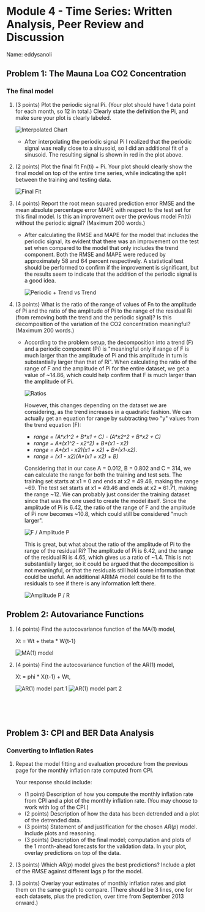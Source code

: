 # Module 4 - Time Series: Written Analysis, Peer Review and Discussion

Name: eddysanoli

## Problem 1: The Mauna Loa CO2 Concentration

### The final model

1. (3 points) Plot the periodic signal Pi. (Your plot should have 1 data point for each month, so 12 in total.) Clearly state the definition the Pi, and make sure your plot is clearly labeled.

   ![Interpolated Chart](../Images/interpolated-periodic-signal.png)

   - After interpolating the periodic signal Pi I realized that the periodic signal was really close to a sinusoid, so I did an additional fit of a sinusoid. The resulting signal is shown in red in the plot above.

2. (2 points) Plot the final fit Fn(ti) + Pi. Your plot should clearly show the final model on top of the entire time series, while indicating the split between the training and testing data.

    ![Final Fit](../Images/concentration-prediction-with-periodic-and-trend-components.png)

3. (4 points) Report the root mean squared prediction error RMSE and the mean absolute percentage error MAPE with respect to the test set for this final model. Is this an improvement over the previous model Fn(ti) without the periodic signal? (Maximum 200 words.)

    - After calculating the RMSE and MAPE for the model that includes the periodic signal, its evident that there was an improvement on the test set when compared to the model that only includes the trend component. Both the RMSE and MAPE were reduced by approximately 58 and 64 percent respectively. A statistical test should be performed to confirm if the improvement is significant, but the results seem to indicate that the addition of the periodic signal is a good idea.

        ![Periodic + Trend vs Trend](../Images/trend-and-periodic-vs-trend.PNG)

4. (3 points) What is the ratio of the range of values of Fn to the amplitude of Pi and the ratio of the amplitude of Pi to the range of the residual Ri (from removing both the trend and the periodic signal)? Is this decomposition of the variation of the CO2 concentration meaningful? (Maximum 200 words.)

    - According to the problem setup, the decomposition into a trend (F) and a periodic component (Pi) is "meaningful only if range of F is much larger than the amplitude of Pi and this amplitude in turn is substantially larger than that of Ri". When calculating the ratio of the range of F and the amplitude of Pi for the entire dataset, we get a value of ~14.86, which could help confirm that F is much larger than the amplitude of Pi.

        ![Ratios](../Images/decomposition_ratios.PNG)

        However, this changes depending on the dataset we are considering, as the trend increases in a quadratic fashion. We can actually get an equation for range by subtracting two "y" values from the trend equation (F):

        - *range = (A\*x1^2 + B\*x1 + C) - (A\*x2^2 + B\*x2 + C)*
        - *range = A\*(x1^2 - x2^2) + B\*(x1 - x2)*
        - *range = A\*(x1 - x2)(x1 + x2) + B\*(x1-x2)*.
        - *range = (x1 - x2)(A\*(x1 + x2) + B)*

        Considering that in our case A = 0.012, B = 0.802 and C = 314, we can calculate the range for both the training and test sets. The training set starts at x1 = 0 and ends at x2 = 49.46, making the range ~69. The test set starts at x1 = 49.46 and ends at x2 = 61.71, making the range ~12. We can probably just consider the training dataset since that was the one used to create the model itself. Since the amplitude of Pi is 6.42, the ratio of the range of F and the amplitude of Pi now becomes ~10.8, which could still be considered "much larger".

        ![F / Amplitude P](../Images/ratio_f_amplitude_p.png)

        This is great, but what about the ratio of the amplitude of Pi to the range of the residual Ri? The amplitude of Pi is 6.42, and the range of the residual Ri is 4.65, which gives us a ratio of ~1.4. This is not substantially larger, so it could be argued that the decomposition is not meaningful, or that the residuals still hold some information that could be useful. An additional ARIMA model could be fit to the residuals to see if there is any information left there.

        ![Amplitude P / R](../Images/amplitude_p_and_r.png)

## Problem 2: Autovariance Functions

1. (4 points) Find the autocovariance function of the MA(1) model,

    Xt = Wt + theta \* W{t-1}

    ![MA(1) model](../Images/ma1_model_autocovariance.PNG)

2. (4 points) Find the autocovariance function of the AR(1) model,

    Xt = phi \* X{t-1} + Wt,

    ![AR(1) model part 1](../Images/ar1_model_autocovariance_part1.PNG)
    ![AR(1) model part 2](../Images/ar1_model_autocovariance_part2.PNG)

<br>
<br>
<br>

## Problem 3: CPI and BER Data Analysis

### Converting to Inflation Rates

1. Repeat the model fitting and evaluation procedure from the previous page for the monthly inflation rate computed from CPI.

    Your response should include:

   - (1 point) Description of how you compute the monthly inflation rate from CPI and a plot of the monthly inflation rate. (You may choose to work with log of the CPI.)
   - (2 points) Description of how the data has been detrended and a plot of the detrended data.
   - (3 points) Statement of and justification for the chosen $AR(p)$ model. Include plots and reasoning.
   - (3 points) Description of the final model; computation and plots of the 1 month-ahead forecasts for the validation data. In your plot, overlay predictions on top of the data.

2. (3 points) Which $AR(p)$ model gives the best predictions? Include a plot of the $RMSE$ against different lags $p$ for the model.

3. (3 points) Overlay your estimates of monthly inflation rates and plot them on the same graph to compare. (There should be 3 lines, one for each datasets, plus the prediction, over time from September 2013 onward.)
